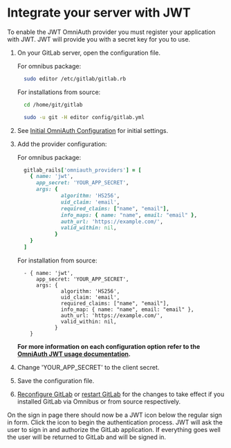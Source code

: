 # Integrate your server with JWT

To enable the JWT OmniAuth provider you must register your application with JWT.
JWT will provide you with a secret key for you to use.

1.  On your GitLab server, open the configuration file.

    For omnibus package:

    ```sh
      sudo editor /etc/gitlab/gitlab.rb
    ```

    For installations from source:

    ```sh
      cd /home/git/gitlab

      sudo -u git -H editor config/gitlab.yml
    ```

1.  See [Initial OmniAuth Configuration](omniauth.md#initial-omniauth-configuration) for initial settings.

1.  Add the provider configuration:

    For omnibus package:

    ```ruby
      gitlab_rails['omniauth_providers'] = [
        { name: 'jwt',
          app_secret: 'YOUR_APP_SECRET',
          args: {
                  algorithm: 'HS256',
                  uid_claim: 'email',
                  required_claims: ["name", "email"],
                  info_maps: { name: "name", email: "email" },
                  auth_url: 'https://example.com/',
                  valid_within: nil,
                }
        }
      ]
    ```

    For installation from source:

    ```
      - { name: 'jwt',
          app_secret: 'YOUR_APP_SECRET',
          args: {
                  algorithm: 'HS256',
                  uid_claim: 'email',
                  required_claims: ["name", "email"],
                  info_map: { name: "name", email: "email" },
                  auth_url: 'https://example.com/',
                  valid_within: nil,
                }
        }
    ```

    __For more information on each configuration option refer to the [OmniAuth JWT usage documentation](https://github.com/mbleigh/omniauth-jwt#usage).__

1.  Change 'YOUR_APP_SECRET' to the client secret.

1.  Save the configuration file.

1.  [Reconfigure GitLab][] or [restart GitLab][] for the changes to take effect if you
    installed GitLab via Omnibus or from source respectively.

On the sign in page there should now be a JWT icon below the regular sign in form.
Click the icon to begin the authentication process. JWT will ask the user to sign in and authorize the GitLab application.
If everything goes well the user will be returned to GitLab and will be signed in.

[reconfigure GitLab]: ../administration/restart_gitlab.md#omnibus-gitlab-reconfigure
[restart GitLab]: ../administration/restart_gitlab.md#installations-from-source
